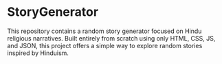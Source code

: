 # StoryGenerator
This repository contains a random story generator focused on Hindu religious narratives. Built entirely from scratch using only HTML, CSS, JS, and JSON, this project offers a simple way to explore random stories inspired by Hinduism.
